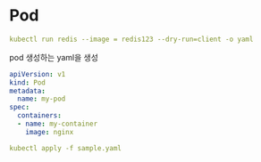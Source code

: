 Pod
====


```yaml
kubectl run redis --image = redis123 --dry-run=client -o yaml
```
pod 생성하는 yaml을 생성

```yaml
apiVersion: v1
kind: Pod
metadata:
  name: my-pod
spec:
  containers:
  - name: my-container
    image: nginx
```
```yaml
kubectl apply -f sample.yaml
```
